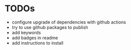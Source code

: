 # TODOs

- configure upgrade of dependencies with github actions
- try to use github packages to publish
- add keywords
- add badges in readme
- add instructions to install
